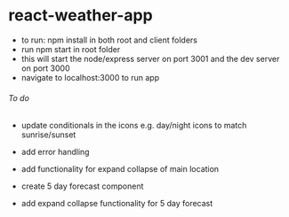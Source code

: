 # react-weather-app
- to run: npm install in both root and client folders
- run npm start in root folder
- this will start the node/express server on port 3001 and the dev server on port 3000
- navigate to localhost:3000 to run app


###### To do
- update conditionals in the icons e.g. day/night icons to match sunrise/sunset
- add error handling

- add functionality for expand collapse of main location
- create 5 day forecast component
- add expand collapse functionality for 5 day forecast